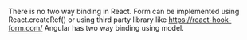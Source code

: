There is no two way binding in React. Form can be implemented using React.createRef() or using third party library like https://react-hook-form.com/
Angular has two way binding using model.